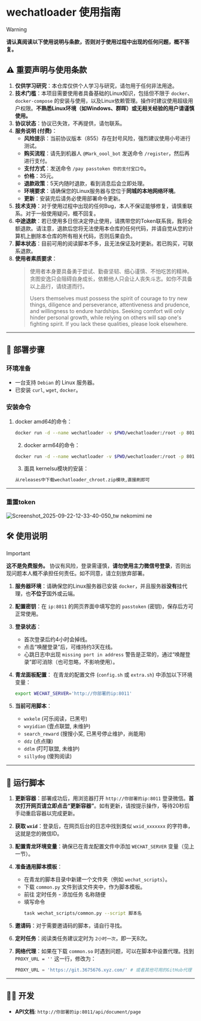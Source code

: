 # wechatloader 使用指南

> [!WARNING]
> **请认真阅读以下使用说明与条款，否则对于使用过程中出现的任何问题，概不答复。**

## ⚠️ 重要声明与使用条款

1.  **仅供学习研究**：本仓库仅供个人学习与研究，请勿用于任何非法用途。
2.  **技术门槛**：本项目需要使用者具备基础的Linux知识，包括但不限于 `docker`、`docker-compose` 的安装与使用，以及Linux依赖管理。操作时建议使用超级用户权限。**不熟悉Linux环境（如Windows、群晖）或无相关经验的用户请谨慎使用。**
3.  **协议状态**：协议已失效，不再提供，请勿联系。
4.  **服务说明 (付费)**：
    *   **风险提示**：当前协议版本（855）存在封号风险，强烈建议使用小号进行测试。
    *   **购买流程**：请先到机器人 `@Mark_oool_bot` 发送命令 `/register`，然后再进行支付。
    *   **支付方式**：发送命令 `/pay passtoken 你的支付宝口令`。
    *   **价格**：35元。
    *   **退款政策**：5天内随时退款，看到消息后会立即处理。
    *   **环境要求**：请确保您的Linux服务器与您位于**同城的本地网络环境**。
    *   **更新**：安装完后请务必使用部署命令更新。
5.  **技术支持**：对于使用过程中出现的任何Bug，本人不保证能够修复，请慎重联系。对于一般使用疑问，概不回复。
6.  **中途退款**：若已使用多日但决定停止使用，请携带您的Token联系我，我将全额退款。请注意，退款后您将无法使用本仓库的任何代码，并请自觉从您的计算机上删除本仓库的所有相关代码，否则后果自负。
7.  **脚本状态**：目前可用的阅读脚本不多，且无法保证及时更新。若已购买，可联系退款。
8.  **使用者素质要求**：
    > 使用者本身要具备勇于尝试、勤奋坚韧、细心谨慎、不怕吃苦的精神。贪图安逸只会阻碍自身成长，依赖他人只会让人丧失斗志。如你不具备以上品行，请绕道而行。
    >
    > Users themselves must possess the spirit of courage to try new things, diligence and perseverance, attentiveness and prudence, and willingness to endure hardships. Seeking comfort will only hinder personal growth, while relying on others will sap one's fighting spirit. If you lack these qualities, please look elsewhere.

---

## 🚀 部署步骤

### 环境准备
- 一台支持 `Debian` 的 Linux 服务器。
- 已安装 `curl`, `wget`, `docker`。

### 安装命令

1.  docker amd64的命令：
    ```bash
    docker run -d --name wechatloader -v $PWD/wechatloader:/root -p 8011:8011 --restart unless-stopped wyourname/wechatloader:amd64-latest
    
    ```
    2.  docker arm64的命令：
    ```bash
    docker run -d --name wechatloader -v $PWD/wechatloader:/root -p 8011:8011 --restart unless-stopped wyourname/wechatloader:arm64-latest
    ```
    3.  面具 kernelsu模块的安装：
    ```bash
    从releases中下载wechatloader_chroot.zip模块,直接刷即可
    ```

---

### 重置token
![Screenshot_2025-09-22-12-33-40-050_tw nekomimi ne](https://github.com/user-attachments/assets/ff16e486-761a-4549-9dbd-717ff0430607)


## 🛠️ 使用说明

> [!IMPORTANT]
> **这不是免费服务。** 协议有风险，登录需谨慎，**请勿使用主力微信号登录**，否则出现问题本人概不承担任何责任。如不同意，请立刻放弃部署。

1.  **服务器环境**：请确保您的Linux服务器已安装 `docker`，并且服务器**没有**挂代理，也**不位于**国外或云端。

2.  **配置密钥**：在 `ip:8011` 的网页界面中填写您的 `passtoken` (密钥)，保存后方可正常使用。

3.  **登录状态**：
    *   首次登录后约4小时会掉线。
    *   点击“唤醒登录”后，可维持约3天在线。
    *   心跳日志中出现 `missing port in address` 警告是正常的，通过“唤醒登录”即可消除（也可忽略，不影响使用）。

4.  **青龙面板配置**：
    在青龙的配置文件 (`config.sh` 或 `extra.sh`) 中添加以下环境变量：
    ```bash
    export WECHAT_SERVER='http://你部署的ip:8011'
    ```

5.  **当前可用脚本**：
    *   `wxkele` (可乐阅读，已黑号)
    *   `wxyidian` (壹点联盟, 未维护)
    *   `search_reward` (搜搜小奖, 已黑号停止维护，尚能用)
    *   `ddz` (点点赚)
    *   `ddlm` (叮叮联盟, 未维护)
    *   `sillydog` (傻狗阅读)

---

## 📜 运行脚本

1.  **更新容器**：部署成功后，用浏览器打开 `http://你部署的ip:8011` 登录微信。**首次打开网页请立即点击“更新容器”**。如有更新，请按提示操作，等待20秒后手动重启容器以完成更新。

2.  **获取 `wxid`**：登录后，在网页后台的日志中找到类似 `wxid_xxxxxxx` 的字符串，这就是您的微信ID。

3.  **配置青龙环境变量**：确保已在青龙配置文件中添加 `WECHAT_SERVER` 变量（见上一节）。

4.  **准备通用脚本模板**：
    *   在青龙的脚本目录中新建一个文件夹（例如 `wechat_scripts`）。
    *   下载 `common.py` 文件到该文件夹中，作为脚本模板。
    *   前往 定时任务 - 添加任务 名称随便
    *   填写命令
        ```bash
        task wechat_scripts/common.py --script 脚本名      
        ```

6.  **邀请码**：对于需要邀请码的脚本，请自行寻找。

7.  **定时任务**：阅读类任务建议定时为 `2小时一次`，即一天8次。

8.  **网络代理**：如果在下载 `common.so` 时遇到问题，可以在脚本中设置代理。找到 `PROXY_URL = ''` 这一行，修改为：
    ```python
    PROXY_URL = 'https://git.3675676.xyz.com/' # 或者其他可用的GitHub代理
    ```

---

## 👨‍💻 开发

-   **API文档**: `http://你部署的ip:8011/api/document/page`
